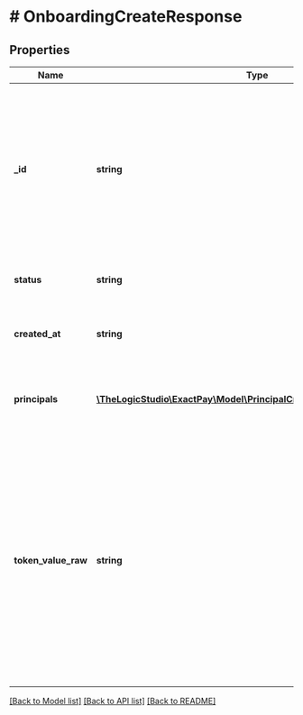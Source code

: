 # # OnboardingCreateResponse

## Properties

Name | Type | Description | Notes
------------ | ------------- | ------------- | -------------
**_id** | **string** | The Unique identifier assigned to the Onboarding Application. Keep this as a reference to talk to our Customer Support team if you have any questions regarding this Application. | [optional]
**status** | **string** | Current status of the Onboarding Application. | [optional]
**created_at** | **string** | The date and time when the Onboarding Application is submitted. | [optional]
**principals** | [**\TheLogicStudio\ExactPay\Model\PrincipalCreateOnboardingResponse[]**](PrincipalCreateOnboardingResponse.md) | List of Principals added to the Business in Exact Payment system. | [optional]
**token_value_raw** | **string** | This Onboarding Token value can be used to [Upload Documents](/operations/uploadDocumentByToken), allowing a Merchant to authenticate and upload documentation for the Onboarding Application. This token expires 10 minutes from the submission of the Onboarding Application. | [optional]

[[Back to Model list]](../../README.md#models) [[Back to API list]](../../README.md#endpoints) [[Back to README]](../../README.md)
